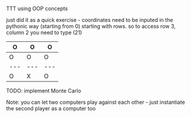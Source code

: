 TTT using OOP concepts

just did it as a quick exercise - coordinates need to be inputed in the pythonic way (starting from 0) starting with rows. so to access row 3, column 2 you need to type (21)


| O | O | O | 
|---|---|---|
| O | O | O | 
|---|---|---|
| O | X | O | 


TODO:
implement Monte Carlo

Note: you can let two computers play against each other - just instantiate the second player as a computer too
